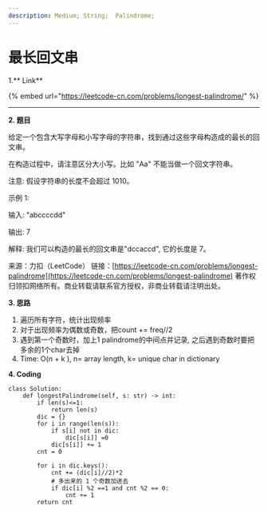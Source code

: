 ```yaml
---
description: Medium; String;  Palindrome;
---
```


# 最长回文串

1.** Link**

{% embed url="https://leetcode-cn.com/problems/longest-palindrome/" %}

****

**2. 题目**

给定一个包含大写字母和小写字母的字符串，找到通过这些字母构造成的最长的回文串。

在构造过程中，请注意区分大小写。比如 "Aa" 不能当做一个回文字符串。

注意: 假设字符串的长度不会超过 1010。

示例 1:

输入: "abccccdd"

输出: 7

解释: 我们可以构造的最长的回文串是"dccaccd", 它的长度是 7。

来源：力扣（LeetCode） 链接：[https://leetcode-cn.com/problems/longest-palindrome](https://leetcode-cn.com/problems/longest-palindrome) 著作权归领扣网络所有。商业转载请联系官方授权，非商业转载请注明出处。

**3. 思路**

1. 遍历所有字符，统计出现频率
2. 对于出现频率为偶数或奇数，把count += freq//2
3. 遇到第一个奇数时，加上1 palindrome的中间点并记录, 之后遇到奇数时要把多余的1个char去掉
4. Time: O(n + k ), n= array length,  k= unique char in dictionary

**4. Coding**

```
class Solution:
    def longestPalindrome(self, s: str) -> int:
        if len(s)<=1:
            return len(s)
        dic = {}
        for i in range(len(s)):
            if s[i] not in dic:
                dic[s[i]] =0
            dic[s[i]] += 1
        cnt = 0

        for i in dic.keys():            
            cnt += (dic[i]//2)*2
            # 多出来的 1 个奇数加进去 
            if dic[i] %2 ==1 and cnt %2 == 0:
                cnt += 1
        return cnt
```



